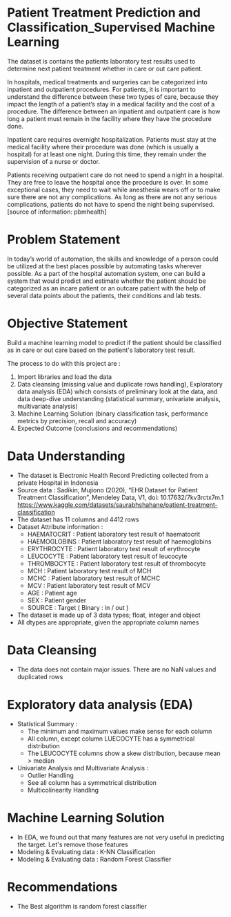 # Patient Treatment Prediction and Classification_Supervised Machine Learning

The dataset is contains the patients laboratory test results used to determine next patient treatment whether in care or out care patient.

In hospitals, medical treatments and surgeries can be categorized into inpatient and outpatient procedures.
For patients, it is important to understand the difference between these two types of care, because they impact the length of a patient’s stay in a medical facility and the cost of a procedure. The difference between an inpatient and outpatient care is how long a patient must remain in the facility where they have the procedure done.

Inpatient care requires overnight hospitalization. Patients must stay at the medical facility where their procedure was done (which is usually a hospital) for at least one night. During this time, they remain under the supervision of a nurse or doctor.

Patients receiving outpatient care do not need to spend a night in a hospital. They are free to leave the hospital once the procedure is over. In some exceptional cases, they need to wait while anesthesia wears off or to make sure there are not any complications. As long as there are not any serious complications, patients do not have to spend the night being supervised.
[source of information: pbmhealth]

# Problem Statement
In today’s world of automation, the skills and knowledge of a person could be utilized at the best places possible by automating tasks wherever possible. As a part of the hospital automation system, one can build a system that would predict and estimate whether the patient should be categorized as an incare patient or an outcare patient with the help of several data points about the patients, their conditions and lab tests.

# Objective Statement
Build a machine learning model to predict if the patient should be classified as in care or out care based on the patient's laboratory test result.

The process to do with this project are :
1. Import libraries and load the data
2. Data cleansing (missing value and duplicate rows handling), Exploratory data analysis (EDA) which consists of preliminary look at the data, and data deep-dive understanding (statistical summary, univariate analysis, multivariate analysis)
3. Machine Learning Solution (binary classification task, performance metrics by precision, recall and accuracy)
4. Expected Outcome (conclusions and recommendations)

# Data Understanding
- The dataset is Electronic Health Record Predicting collected from a private Hospital in Indonesia
- Source data : Sadikin, Mujiono (2020), “EHR Dataset for Patient Treatment Classification”, Mendeley Data, V1, doi: 10.17632/7kv3rctx7m.1 https://www.kaggle.com/datasets/saurabhshahane/patient-treatment-classification
- The dataset has 11 columns and 4412 rows
- Dataset Attribute information :
  - HAEMATOCRIT : Patient laboratory test result of haematocrit
  - HAEMOGLOBINS : Patient laboratory test result of haemoglobins
  - ERYTHROCYTE : Patient laboratory test result of erythrocyte
  - LEUCOCYTE : Patient laboratory test result of leucocyte
  - THROMBOCYTE : Patient laboratory test result of thrombocyte
  - MCH : Patient laboratory test result of MCH
  - MCHC : Patient laboratory test result of MCHC
  - MCV : Patient laboratory test result of MCV
  - AGE : Patient age
  - SEX : Patient gender
  - SOURCE : Target ( Binary : in / out )
- The dataset is made up of 3 data types; float, integer and object
- All dtypes are appropriate, given the appropriate column names

# Data Cleansing
- The data does not contain major issues. There are no NaN values and duplicated rows

# Exploratory data analysis (EDA)
- Statistical Summary :
  - The minimum and maximum values make sense for each column
  - All column, except column LUECOCYTE has a symmetrical distribution
  - The LEUCOCYTE columns show a skew distribution, because mean > median
- Univariate Analysis and Multivariate Analysis :
  - Outlier Handling 
  - See all column has a symmetrical distribution
  - Multicolinearity Handling

# Machine Learning Solution
- In EDA, we found out that many features are not very useful in predicting the target. Let's remove those features
- Modeling & Evaluating data : K-NN Classification
- Modeling & Evaluating data : Random Forest Classifier

# Recommendations
- The Best algorithm is random forest classifier
